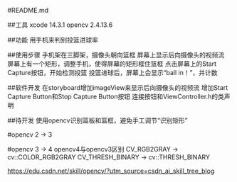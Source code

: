 #README.md

##工具
xcode 14.3.1
opencv 2.4.13.6

##功能
用手机来判别投篮进球率

##使用步骤
手机架在三脚架，摄像头朝向篮框
屏幕上显示后向摄像头的视频流
屏幕上有一个矩形，调整手机，使得屏幕的矩形框住篮框
点击屏幕上的Start Capture按钮，开始检测投篮
投篮进球后，屏幕上会显示“ball in！”，并计数

##软件开发
在storyboard增加imageView来显示后向摄像头的视频流
增加Start Capture Button和Stop Capture Button按钮
连接按钮和ViewController.h的类声明

##待开发
使用opencv识别篮板和篮框，避免手工调节“识别矩形”

#opencv 2 -> 3

#opencv 3 -> 4
opencv4与opencv3区别
   CV_RGB2GRAY -> cv::COLOR_RGB2GRAY
   CV_THRESH_BINARY -> cv::THRESH_BINARY
   
https://edu.csdn.net/skill/opencv/?utm_source=csdn_ai_skill_tree_blog
